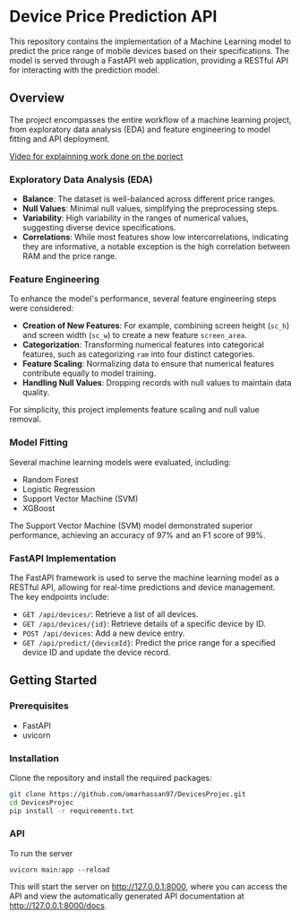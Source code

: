 # Device Price Prediction API

This repository contains the implementation of a Machine Learning model to predict the price range of mobile devices based on their specifications. The model is served through a FastAPI web application, providing a RESTful API for interacting with the prediction model.


## Overview

The project encompasses the entire workflow of a machine learning project, from exploratory data analysis (EDA) and feature engineering to model fitting and API deployment.


[Video for explainning work done on the porject](https://www.loom.com/share/5663d1208a244382a43115494a88f2c0?sid=b2e7d27e-014c-411e-8ace-990a42acff73)

### Exploratory Data Analysis (EDA)

- **Balance**: The dataset is well-balanced across different price ranges.
- **Null Values**: Minimal null values, simplifying the preprocessing steps.
- **Variability**: High variability in the ranges of numerical values, suggesting diverse device specifications.
- **Correlations**: While most features show low intercorrelations, indicating they are informative, a notable exception is the high correlation between RAM and the price range.

### Feature Engineering

To enhance the model's performance, several feature engineering steps were considered:
- **Creation of New Features**: For example, combining screen height (`sc_h`) and screen width (`sc_w`) to create a new feature `screen_area`.
- **Categorization**: Transforming numerical features into categorical features, such as categorizing `ram` into four distinct categories.
- **Feature Scaling**: Normalizing data to ensure that numerical features contribute equally to model training.
- **Handling Null Values**: Dropping records with null values to maintain data quality.

For simplicity, this project implements feature scaling and null value removal.

### Model Fitting

Several machine learning models were evaluated, including:
- Random Forest
- Logistic Regression
- Support Vector Machine (SVM)
- XGBoost

The Support Vector Machine (SVM) model demonstrated superior performance, achieving an accuracy of 97% and an F1 score of 99%.

### FastAPI Implementation

The FastAPI framework is used to serve the machine learning model as a RESTful API, allowing for real-time predictions and device management. The key endpoints include:

- `GET /api/devices/`: Retrieve a list of all devices.
- `GET /api/devices/{id}`: Retrieve details of a specific device by ID.
- `POST /api/devices`: Add a new device entry.
- `GET /api/predict/{deviceId}`: Predict the price range for a specified device ID and update the device record.

## Getting Started

### Prerequisites

- FastAPI
- uvicorn

### Installation

Clone the repository and install the required packages:

```bash
git clone https://github.com/omarhassan97/DevicesProjec.git
cd DevicesProjec
pip install -r requirements.txt
```

### API
To run the server

```
uvicorn main:app --reload
```
This will start the server on http://127.0.0.1:8000, where you can access the API and view the automatically generated API documentation at http://127.0.0.1:8000/docs.






